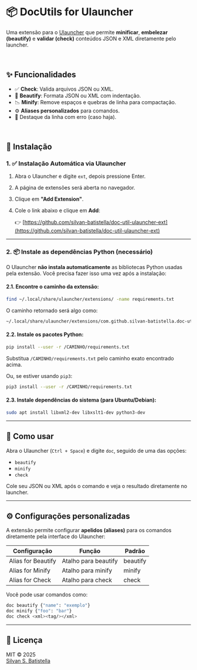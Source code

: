 # 📦 DocUtils for Ulauncher

Uma extensão para o [Ulauncher](https://ulauncher.io/) que permite **minificar**, **embelezar (beautify)** e **validar (check)** conteúdos JSON e XML diretamente pelo launcher.

<br>

## ✨ Funcionalidades

- ✅ **Check**: Valida arquivos JSON ou XML.
- 🧹 **Beautify**: Formata JSON ou XML com indentação.
- 📉 **Minify**: Remove espaços e quebras de linha para compactação.
- ⚙️ **Aliases personalizados** para comandos.
- 🧠 Destaque da linha com erro (caso haja).

<br>

## 🚀 Instalação

### 1. ✅ Instalação Automática via Ulauncher

1. Abra o Ulauncher e digite `ext`, depois pressione Enter.
2. A página de extensões será aberta no navegador.
3. Clique em **"Add Extension"**.
4. Cole o link abaixo e clique em **Add**:

   👉 [https://github.com/silvan-batistella/doc-util-ulauncher-ext](https://github.com/silvan-batistella/doc-util-ulauncher-ext)

---

### 2. 📦 Instale as dependências Python (necessário)

O Ulauncher **não instala automaticamente** as bibliotecas Python usadas pela extensão. Você precisa fazer isso uma vez após a instalação:

#### 2.1. Encontre o caminho da extensão:

```bash
find ~/.local/share/ulauncher/extensions/ -name requirements.txt
```

O caminho retornado será algo como:

```bash
~/.local/share/ulauncher/extensions/com.github.silvan-batistella.doc-util-ulauncher-ext/requirements.txt
```

#### 2.2. Instale os pacotes Python:

```bash
pip install --user -r /CAMINHO/requirements.txt
```

Substitua `/CAMINHO/requirements.txt` pelo caminho exato encontrado acima.

Ou, se estiver usando `pip3`:

```bash
pip3 install --user -r /CAMINHO/requirements.txt
```

#### 2.3. Instale dependências do sistema (para Ubuntu/Debian):

```bash
sudo apt install libxml2-dev libxslt1-dev python3-dev
```

---

## 🧪 Como usar

Abra o Ulauncher (`Ctrl + Space`) e digite `doc`, seguido de uma das opções:

- `beautify`
- `minify`
- `check`

Cole seu JSON ou XML após o comando e veja o resultado diretamente no launcher.

---

## ⚙️ Configurações personalizadas

A extensão permite configurar **apelidos (aliases)** para os comandos diretamente pela interface do Ulauncher:

| Configuração          | Função              | Padrão    |
|-----------------------|---------------------|-----------|
| Alias for Beautify    | Atalho para beautify| beautify  |
| Alias for Minify      | Atalho para minify  | minify    |
| Alias for Check       | Atalho para check   | check     |

Você pode usar comandos como:

```bash
doc beautify {"name": "exemplo"}
doc minify {"foo": "bar"}
doc check <xml><tag/></xml>
```

---

## 📄 Licença

MIT © 2025  
[Silvan S. Batistella](https://github.com/silvan-batistella)
